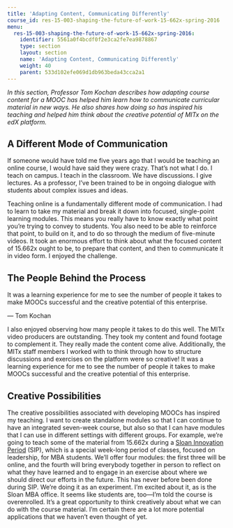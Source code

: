 ```yaml
---
title: 'Adapting Content, Communicating Differently'
course_id: res-15-003-shaping-the-future-of-work-15-662x-spring-2016
menu:
  res-15-003-shaping-the-future-of-work-15-662x-spring-2016:
    identifier: 5561a0f4bcdf0f2e3ca2fe7ea9878867
    type: section
    layout: section
    name: 'Adapting Content, Communicating Differently'
    weight: 40
    parent: 533d102efe069d1db963beda43cca2a1
---
```

_In this section, Professor Tom Kochan describes how adapting course content for a MOOC has helped him learn how to communicate curricular material in new ways. He also shares how doing so has inspired his teaching and helped him think about the creative potential of MITx on the edX platform._

A Different Mode of Communication
---------------------------------

If someone would have told me five years ago that I would be teaching an online course, I would have said they were crazy. That’s not what I do. I teach on campus. I teach in the classroom. We have discussions. I give lectures. As a professor, I’ve been trained to be in ongoing dialogue with students about complex issues and ideas.

Teaching online is a fundamentally different mode of communication. I had to learn to take my material and break it down into focused, single-point learning modules. This means you really have to know exactly what point you’re trying to convey to students. You also need to be able to reinforce that point, to build on it, and to do so through the medium of five-minute videos. It took an enormous effort to think about what the focused content of 15.662x ought to be, to prepare that content, and then to communicate it in video form. I enjoyed the challenge.

The People Behind the Process
-----------------------------

It was a learning experience for me to see the number of people it takes to make MOOCs successful and the creative potential of this enterprise.

— Tom Kochan

I also enjoyed observing how many people it takes to do this well. The MITx video producers are outstanding. They took my content and found footage to complement it. They really made the content come alive. Additionally, the MITx staff members I worked with to think through how to structure discussions and exercises on the platform were so creative! It was a learning experience for me to see the number of people it takes to make MOOCs successful and the creative potential of this enterprise.

Creative Possibilities
----------------------

The creative possibilities associated with developing MOOCs has inspired my teaching. I want to create standalone modules so that I can continue to have an integrated seven-week course, but also so that I can have modules that I can use in different settings with different groups. For example, we’re going to teach some of the material from 15.662x during a [Sloan Innovation Period](http://mitsloan.mit.edu/mba/program-components/personalized-curriculum/sloan-innovation-period/) (SIP), which is a special week-long period of classes, focused on leadership, for MBA students. We’ll offer four modules: the first three will be online, and the fourth will bring everybody together in person to reflect on what they have learned and to engage in an exercise about where we should direct our efforts in the future. This has never before been done during SIP. We’re doing it as an experiment. I’m excited about it, as is the Sloan MBA office. It seems like students are, too—I’m told the course is overenrolled. It’s a great opportunity to think creatively about what we can do with the course material. I’m certain there are a lot more potential applications that we haven’t even thought of yet.
